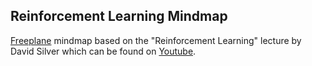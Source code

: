 Reinforcement Learning Mindmap
--------------------------------

[Freeplane](www.freeplane.org) mindmap based on the "Reinforcement Learning" lecture by David Silver which can be found on [Youtube](https://www.youtube.com/watch?v=2pWv7GOvuf0 "https://www.youtube.com/watch?v=2pWv7GOvuf0").
